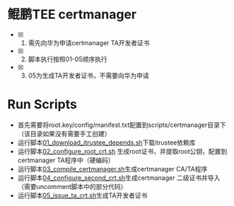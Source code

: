 # 鲲鹏TEE certmanager

- [x] 1. 需先向华为申请certmanager TA开发者证书
- [x] 2. 脚本执行按照01-05顺序执行
- [x] 3. 05为生成TA开发者证书，不需要向华为申请

# Run Scripts
- 首先需要将root.key/config/manifest.txt配置到scripts/certmanager目录下（该目录如果没有需要手工创建）
- 运行脚本[01_download_itrustee_depends.sh](01_download_itrustee_depends.sh)下载itrustee依赖库
- 运行脚本[02_configure_root_crt.sh](02_configure_root_crt.sh) 生成root证书，并提取root公钥，配置到certmanager TA程序中（硬编码）
- 运行脚本[03_compile_certmanager.sh](03_compile_certmanager.sh)生成certmanager CA/TA程序
- 运行脚本[04_configure_second_crt.sh](04_configure_second_crt.sh)生成certmanager 二级证书并导入（需要uncomment脚本中的部分代码）
- 运行脚本[05_issue_ta_crt.sh](05_issue_ta_crt.sh)生成TA开发者证书